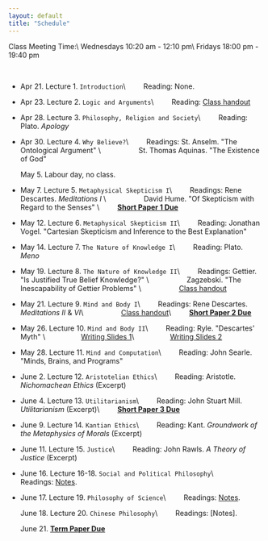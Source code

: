 ```yaml
---
layout: default
title: "Schedule"
---
```


Class Meeting Time:\\
Wednesdays 10:20 am - 12:10 pm\\
Fridays 18:00 pm - 19:40 pm

<br>

* Apr 21. Lecture 1. `Introduction`\\
&nbsp; &nbsp; &nbsp; &nbsp; Reading: None.

* Apr 23. Lecture 2. `Logic and Arguments`\\
&nbsp; &nbsp; &nbsp; &nbsp; Reading: [Class handout](/assets/Logic_Handout.pdf)

* Apr 28. Lecture 3. `Philosophy, Religion and Society`\\
&nbsp; &nbsp; &nbsp; &nbsp; Reading: Plato. *Apology*

* Apr 30.  Lecture 4. `Why Believe?`\\
&nbsp; &nbsp; &nbsp; &nbsp; Readings: St. Anselm. "The Ontological Argument"  \\
&nbsp; &nbsp; &nbsp; &nbsp; &nbsp; &nbsp; &nbsp; &nbsp; &nbsp; St. Thomas Aquinas. "The Existence of God"


  May 5. Labour day, no class. 

* May 7. Lecture 5. `Metaphysical Skepticism I`\\
&nbsp; &nbsp; &nbsp; &nbsp; Readings: Rene Descartes. *Meditations I* \\
&nbsp; &nbsp; &nbsp; &nbsp; &nbsp; &nbsp; &nbsp; &nbsp; &nbsp;  David Hume. "Of Skepticism with Regard to the Senses" \\
&nbsp; &nbsp; &nbsp; &nbsp; **[Short Paper 1 Due](/assets/Paper1.pdf)**

* May 12. Lecture 6. `Metaphysical Skepticism II`\\
&nbsp; &nbsp; &nbsp; &nbsp; Reading: Jonathan Vogel. "Cartesian Skepticism and Inference to the Best Explanation"



* May 14.  Lecture 7. `The Nature of Knowledge I`\\
&nbsp; &nbsp; &nbsp; &nbsp; Reading: Plato. *Meno*


* May 19. Lecture 8. `The Nature of Knowledge II`\\
&nbsp; &nbsp; &nbsp; &nbsp; Readings: Gettier. "Is Justified True Belief Knowledge?" \\
&nbsp; &nbsp; &nbsp; &nbsp; &nbsp; &nbsp; &nbsp; &nbsp; &nbsp;  Zagzebski. "The Inescapability of Gettier Problems" \\
&nbsp; &nbsp; &nbsp; &nbsp; &nbsp; &nbsp; &nbsp; &nbsp; &nbsp;  [Class handout](/assets/Knowledge_Handout.pdf)


* May 21. Lecture 9. `Mind and Body I`\\
&nbsp; &nbsp; &nbsp; &nbsp; Readings:  Rene Descartes. *Meditations II* & *VI*\\
&nbsp; &nbsp; &nbsp; &nbsp; &nbsp; &nbsp; &nbsp; &nbsp; &nbsp;  [Class handout](/assets/Reading_Handout.pdf)\\
&nbsp; &nbsp; &nbsp; &nbsp; **[Short Paper 2 Due](/assets/Paper2.pdf)** 

* May 26. Lecture 10. `Mind and Body II`\\
&nbsp; &nbsp; &nbsp; &nbsp; Reading: Ryle. "Descartes' Myth" \\
&nbsp; &nbsp; &nbsp; &nbsp; &nbsp; &nbsp; &nbsp; &nbsp; &nbsp;[Writing Slides 1](/assets/Writing1.pdf)\\
&nbsp; &nbsp; &nbsp; &nbsp; &nbsp; &nbsp; &nbsp; &nbsp; &nbsp;[Writing Slides 2](/assets/Writing2.pdf)

* May 28. Lecture 11. `Mind and Computation`\\
&nbsp; &nbsp; &nbsp; &nbsp; Reading: John Searle. "Minds, Brains, and Programs"


* June 2.  Lecture 12. `Aristotelian Ethics`\\
&nbsp; &nbsp; &nbsp; &nbsp; Reading: Aristotle. *Nichomachean Ethics* (Excerpt)

* June 4. Lecture 13. `Utilitarianism`\\
&nbsp; &nbsp; &nbsp; &nbsp; Reading:  John Stuart Mill. *Utilitarianism* (Excerpt)\\
&nbsp; &nbsp; &nbsp; &nbsp; **[Short Paper 3 Due](/assets/Paper3.pdf)** 

* June 9. Lecture 14. `Kantian Ethics`\\
&nbsp; &nbsp; &nbsp; &nbsp; Reading: Kant. *Groundwork of the Metaphysics of Morals* (Excerpt)

* June 11. Lecture 15. `Justice`\\
&nbsp; &nbsp; &nbsp; &nbsp; Reading: John Rawls. *A Theory of Justice* (Excerpt)

* June 16. Lecture 16-18. `Social and Political Philosophy`\\
&nbsp; &nbsp; &nbsp; &nbsp; Readings: [Notes](/assets/PolPhi.pdf). 

* June 17. Lecture 19. `Philosophy of Science`\\
&nbsp; &nbsp; &nbsp; &nbsp; Readings: [Notes](/assets/PhiSci.pdf).

  June 18. Lecture 20. `Chinese Philosophy`\\
&nbsp; &nbsp; &nbsp; &nbsp; Readings: [Notes].

  June 21. **[Term Paper Due](/assets/TermPaper.pdf)** 